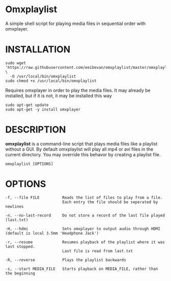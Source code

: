 # Omxplaylist
A simple shell script for playing media files in sequential order with omxplayer.

# INSTALLATION
    sudo wget 'https://raw.githubusercontent.com/eeibevan/omxplaylist/master/omxplaylist' \
      -O /usr/local/bin/omxplaylist
    sudo chmod +x /usr/local/bin/omxplaylist
Requires omxplayer in order to play the media files. It may already be installed, but if it is not, it may be installed this way

    sudo apt-get update
    sudo apt-get -y install omxplayer

# DESCRIPTION
**omxplaylist** is a command-line script that plays media files like a playlist without a GUI.
By default omxplaylist will play all mp4 or avi files in the current directory.
You may override this behavor by creating a playlist file.

    omxplaylist [OPTIONS]

# OPTIONS
    -f, --file FILE          Reads the list of files to play from a file.
                             Each entry the file should be seperated by newlines
                             
    -n, --no-last-record     Do not store a record of the last file played (last.txt)
    
    -H, --hdmi               Sets omxplayer to output audio through HDMI (default is local 3.5mm 'Headphone Jack')
    
    -r, --resume             Resumes playback of the playlist where it was last stopped.
                             Last file is read from last.txt

    -R, --reverse            Plays the playlist backwards

    -s, --start MEDIA_FILE   Starts playback on MEDIA_FILE, rather than the beginning
